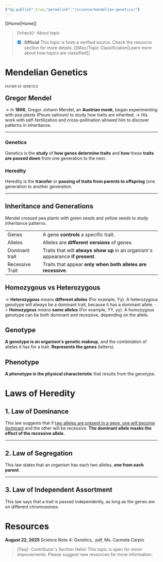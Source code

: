 ```yaml
---
{"dg-publish":true,"permalink":"/science/mendelian-genetics/"}
---
```



[[Home\|Home]]

>[!check]- About topic
>- [X] **Official**
>This topic is from a verified source. Check the resource section for more details.
>[[Misc/Topic Classification\|Learn more about how topics are classified]]
# Mendelian Genetics

<div style="font-variant: small-caps; margin-bottom: -10px;">father of genetics</div>

## Gregor Mendel
-> In **1866**, Gregor Johann Mendel, an **Austrian monk**, began experimenting with pea plants (Pisum sativum) to study how traits are inherited.
-> His work with self-fertilization and cross-pollination allowed him to discover patterns in inheritance.

***

### Genetics
Genetics is the **study** of **how genes determine traits** and **how** these **traits are passed down** from one generation to the next.

### Heredity 
Heredity is the **transfer** or **passing of traits from parents to offspring** (one generation to another generation.

***

## Inheritance and Generations
Mendel crossed pea plants with green seeds and yellow seeds to study inheritance patterns.


|                 |                                                                                 |
| --------------- | ------------------------------------------------------------------------------- |
| Genes           | A gene **controls** a specific trait.                                           |
| Alleles         | Alleles are **different versions** of genes.                                    |
| Dominant trait  | Traits that will **always show up** in an organism's appearance **if present**. |
| Recessive Trait | Traits that appear **only when both alleles are recessive**.                    |

## Homozygous vs Heterozygous
-> **Heterozygous** means **different alleles** (For example, Yy). A heterozygous genotype will always be a dominant trait, because it has a dominant allele.
-> **Homozygous** means **same alleles** (For example, YY, yy). A homozygous genotype can be both dominant and recessive, depending on the allele.

## Genotype
**A genotype is an organism's genetic makeup**, and the combination of alleles it has for a trait. **Represents the genes** (letters).

## Phenotype
**A phenotype is the physical characteristic** that results from the genotype.

# Laws of Heredity

## 1. Law of Dominance
This law suggests that if <u>two alleles are present in a gene, one will become dominant</u> and the other will be recessive. **The dominant allele masks the effect of the recessive allele**.

***

## 2. Law of Segregation
This law states that an organism has each two alleles, **one from each parent**.

***

## 3. Law of Independent Assortment
This law says that a trait is passed independently, as long as the genes are on different chromosomes.

# Resources
**August 22, 2025** Science Note 4: Genetics, .pdf, Ms. Carmela Carpio

>[!faq]- Contributor's Section
>Hello! This topic is open for minor improvements. Please suggest new resources for more information.